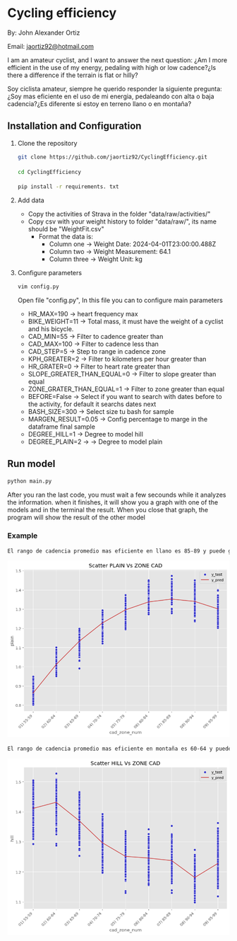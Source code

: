 # Cycling efficiency
By: John Alexander Ortiz

Email: jaortiz92@hotmail.com

I am an amateur cyclist, and I want to answer the next question: ¿Am I more efficient in the use of my energy, pedaling with high or low cadence?¿Is there a difference if the terrain is flat or hilly?

Soy ciclista amateur, siempre he querido responder la siguiente pregunta: ¿Soy mas eficiente en el uso de mi energia, pedaleando con alta o baja cadencia?¿Es diferente si estoy en terreno llano o en montaña?

## Installation and Configuration

1. Clone the repository

    ```bash
    git clone https://github.com/jaortiz92/CyclingEfficiency.git

    cd CyclingEfficiency

    pip install -r requirements. txt

    ```

2. Add data
    - Copy the activities of Strava in the folder "data/raw/activities/"
    - Copy csv with your weight history to folder "data/raw/", its name should be "WeightFit.csv"
        - Format the data is:
            - Column one -> Weight Date: 2024-04-01T23:00:00.488Z
            - Column two -> Weight Measurement: 64.1
            - Column three -> Weight Unit: kg
3. Configure parameters
    ```bash
    vim config.py
    ```
    Open file "config.py", In this file you can to configure main parameters
    - HR_MAX=190 -> heart frequency max
    - BIKE_WEIGHT=11 -> Total mass, it must have the weight of a cyclist and his bicycle.
    - CAD_MIN=55 -> Filter to cadence greater than
    - CAD_MAX=100 -> Filter to cadence less than
    - CAD_STEP=5 -> Step to range in cadence zone
    - KPH_GREATER=2 -> Filter to kilometers per hour greater than
    - HR_GRATER=0 -> Filter to heart rate greater than
    - SLOPE_GREATER_THAN_EQUAL=0 -> Filter to slope greater than equal
    - ZONE_GRATER_THAN_EQUAL=1 -> Filter to zone greater than equal
    - BEFORE=False -> Select if you want to search with dates before to the activity, for default it searchs dates next
    - BASH_SIZE=300 -> Select size tu bash for sample
    - MARGEN_RESULT=0.05 -> Config percentage to marge in the dataframe final sample
    - DEGREE_HILL=1 -> Degree to model hill
    - DEGREE_PLAIN=2 -> -> Degree to model plain
## Run model
```bash
python main.py
```
After you ran the last code, you must wait a few secounds while it analyzes the information. when it finishes, it will show you a graph with one of the models and in the terminal the result. When you close that graph, the program will show the result of the other model
### Example
```bash
El rango de cadencia promedio mas eficiente en llano es 85-89 y puede generar un promedio de eficiencia de 1.3521
```
![Graph Plain](./reports/model_plain_graph)

```bash
El rango de cadencia promedio mas eficiente en montaña es 60-64 y puede generar un promedio de eficiencia de 1.4317
```
![Graph Plain](./reports/model_hill_graph)
